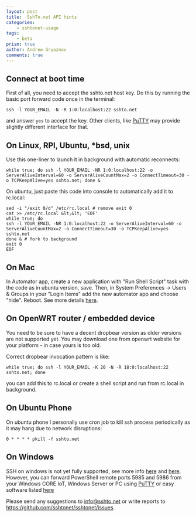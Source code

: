 ```yaml
---
layout: post
title:  SshTo.net API hints
categories: 
    - sshtonet-usage
tags: 
    - beta
prism: true
author: Andrew Gryaznov
comments: true
---
```


## Connect at boot time


First of all, you need to accept the sshto.net host key. Do this by running the basic port forward code once in the terminal:

    ssh -l YOUR_EMAIL -N -R 1:0:localhost:22 sshto.net
    
and answer `yes` to accept the key. Other clients, like <a href="http://www.chiark.greenend.org.uk/~sgtatham/putty/download.html">PuTTY</a> may provide slightly different interface for that.


## On Linux, RPI, Ubuntu, *bsd, unix

Use this one-liner to launch it in background with automatic reconnects:

    while true; do ssh -l YOUR_EMAIL -NR 1:0:localhost:22 -o ServerAliveInterval=60 -o ServerAliveCountMax=2 -o ConnectTimeout=30 -o TCPKeepAlive=yes sshto.net; done &

On ubuntu, just paste this code into console to automatically add it to rc.local:


    sed -i "/exit 0/d" /etc/rc.local # remove exit 0
    cat >> /etc/rc.local &lt;&lt; 'EOF'
    while true; do
    ssh -l YOUR_EMAIL -NR 1:0:localhost:22 -o ServerAliveInterval=60 -o ServerAliveCountMax=2 -o ConnectTimeout=30 -o TCPKeepAlive=yes sshto.net
    done & # fork to background
    exit 0
    EOF


    
## On Mac

In Automator app, create a new application with "Run Shell Script" task with the code as in ubuntu version, save. Then, in System Preferences -> Users & Groups in your "Login Items" add the new automator app and choose "hide". Reboot. See more details <a href="http://stackoverflow.com/questions/22842016/launch-shell-script-on-login-in-mac-os-os-x">here</a>.

## On OpenWRT router / embedded device

You need to be sure to have a decent dropbear version as older versions are not supported yet. You may download one from openwrt website for your platform - in case yours is too old.

Correct dropbear invocation pattern is like:

    while true; do ssh -l YOUR_EMAIL -K 20 -N -R 18:0:localhost:22 sshto.net; done

you can add this to rc.local or create a shell script and run from rc.local in background.

## On Ubuntu Phone

On ubuntu phone I personally use cron job to kill ssh process periodically as it may hang due to network disruptions:

    0 * * * * pkill -f sshto.net
    
## On Windows

SSH on windows is not yet fully supported, see more info <a href="https://blogs.msdn.microsoft.com/powershell/2015/06/03/looking-forward-microsoft-support-for-secure-shell-ssh/">here</a> and <a href="https://blogs.msdn.microsoft.com/powershell/2015/10/19/openssh-for-windows-update/">here</a>. However, you can forward PowerShell remote ports 5985 and 5986 from your Windows CORE IoT, Windows Server or PC using <a href="http://www.chiark.greenend.org.uk/~sgtatham/putty/download.html">PuTTY</a> or easy software listed <a href="http://superuser.com/questions/235395/automatic-ssh-tunneling-from-windows">here</a>

Please send any suggestions to <a href="mailto:info@sshto.net">info@sshto.net</a> or write reports to <a href="https://github.com/sshtonet/sshtonet/issues">https://github.com/sshtonet/sshtonet/issues</a>.
    
[sshtonet]: https://www.sshto.net